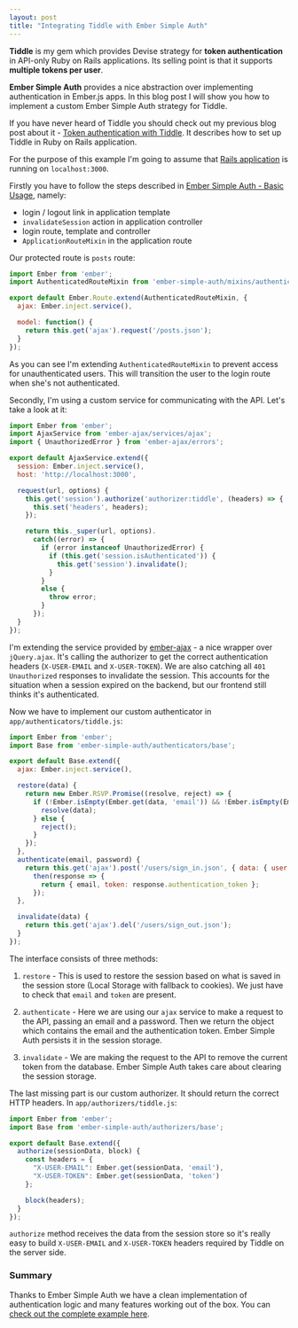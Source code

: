 ```yaml
---
layout: post
title: "Integrating Tiddle with Ember Simple Auth"
---
```


**Tiddle** is my gem which provides Devise strategy for **token authentication** in API-only Ruby on Rails applications. Its selling point is that it supports **multiple tokens per user**.

**Ember Simple Auth** provides a nice abstraction over implementing authentication in Ember.js apps. In this blog post I will show you how to implement a custom Ember Simple Auth strategy for Tiddle.

If you have never heard of Tiddle you should check out my previous blog post about it - [Token authentication with Tiddle](/blog/2015/04/04/token-authentication-with-tiddle). It describes how to set up Tiddle in Ruby on Rails application.

For the purpose of this example I'm going to assume that [Rails application](https://github.com/adamniedzielski/tiddle-rails-demo) is running on ```localhost:3000```.

Firstly you have to follow the steps described in [Ember Simple Auth - Basic Usage](https://github.com/simplabs/ember-simple-auth#basic-usage), namely:

- login / logout link in application template
- ```invalidateSession``` action in application controller
- login route, template and controller
- ```ApplicationRouteMixin``` in the application route

Our protected route is ```posts``` route:

```javascript
import Ember from 'ember';
import AuthenticatedRouteMixin from 'ember-simple-auth/mixins/authenticated-route-mixin';

export default Ember.Route.extend(AuthenticatedRouteMixin, {
  ajax: Ember.inject.service(),

  model: function() {
    return this.get('ajax').request('/posts.json');
  }
});
```

As you can see I'm extending ```AuthenticatedRouteMixin``` to prevent access for unauthenticated users. This will transition the user to the login route when she's not authenticated.

Secondly, I'm using a custom service for communicating with the API. Let's take a look at it:

```javascript
import Ember from 'ember';
import AjaxService from 'ember-ajax/services/ajax';
import { UnauthorizedError } from 'ember-ajax/errors';

export default AjaxService.extend({
  session: Ember.inject.service(),
  host: 'http://localhost:3000',

  request(url, options) {
    this.get('session').authorize('authorizer:tiddle', (headers) => {
      this.set('headers', headers);
    });

    return this._super(url, options).
      catch((error) => {
        if (error instanceof UnauthorizedError) {
          if (this.get('session.isAuthenticated')) {
            this.get('session').invalidate();
          }
        }
        else {
          throw error;
        }
      });
  }
});
```

I'm extending the service provided by [ember-ajax](https://github.com/ember-cli/ember-ajax) - a nice wrapper over ```jQuery.ajax```. It's calling the authorizer to get the correct authentication headers (```X-USER-EMAIL``` and ```X-USER-TOKEN```). We are also catching all ```401 Unauthorized``` responses to invalidate the session. This accounts for the situation when a session expired on the backend, but our frontend still thinks it's authenticated.

Now we have to implement our custom authenticator in `app/authenticators/tiddle.js`:

```javascript
import Ember from 'ember';
import Base from 'ember-simple-auth/authenticators/base';

export default Base.extend({
  ajax: Ember.inject.service(),

  restore(data) {
    return new Ember.RSVP.Promise((resolve, reject) => {
      if (!Ember.isEmpty(Ember.get(data, 'email')) && !Ember.isEmpty(Ember.get(data, 'token'))) {
        resolve(data);
      } else {
        reject();
      }
    });
  },
  authenticate(email, password) {
    return this.get('ajax').post('/users/sign_in.json', { data: { user: { email, password }}}).
      then(response => {
        return { email, token: response.authentication_token };
      });
  },

  invalidate(data) {
    return this.get('ajax').del('/users/sign_out.json');
  }
});
```

The interface consists of three methods:

1. ```restore``` - This is used to restore the session based on what is saved in the session store (Local Storage with fallback to cookies). We just have to check that ```email``` and ```token``` are present.

2. ```authenticate``` - Here we are using our ```ajax``` service to make a request to the API, passing an email and a password. Then we return the object which contains the email and the authentication token. Ember Simple Auth persists it in the session storage.

3. ```invalidate``` - We are making the request to the API to remove the current token from the database. Ember Simple Auth takes care about clearing the session storage.

The last missing part is our custom authorizer. It should return the correct HTTP headers. In `app/authorizers/tiddle.js`:

```javascript
import Ember from 'ember';
import Base from 'ember-simple-auth/authorizers/base';

export default Base.extend({
  authorize(sessionData, block) {
    const headers = {
      "X-USER-EMAIL": Ember.get(sessionData, 'email'),
      "X-USER-TOKEN": Ember.get(sessionData, 'token')
    };

    block(headers);
  }
});
```

```authorize``` method receives the data from the session store so it's really easy to build ```X-USER-EMAIL``` and ```X-USER-TOKEN``` headers required by Tiddle on the server side.

### Summary

Thanks to Ember Simple Auth we have a clean implementation of authentication logic and many features working out of the box. You can [check out the complete example here](https://github.com/adamniedzielski/tiddle-ember-demo).
